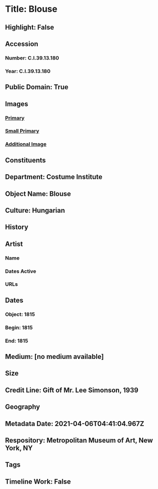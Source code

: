 # Title: Blouse
## Highlight: False
## Accession
### Number: C.I.39.13.180
### Year: C.I.39.13.180
## Public Domain: True
## Images
### [Primary](https://images.metmuseum.org/CRDImages/ci/original/CI39.13.180_F.jpg)
### [Small Primary](https://images.metmuseum.org/CRDImages/ci/web-large/CI39.13.180_F.jpg)
### [Additional Image](https://images.metmuseum.org/CRDImages/ci/original/CI39.13.180_B.jpg)
## Constituents
## Department: Costume Institute
## Object Name: Blouse
## Culture: Hungarian
## History
## Artist
### Name
### Dates Active
### URLs
## Dates
### Object: 1815
### Begin: 1815
### End: 1815
## Medium: [no medium available]
## Size
## Credit Line: Gift of Mr. Lee Simonson, 1939
## Geography
## Metadata Date: 2021-04-06T04:41:04.967Z
## Respository: Metropolitan Museum of Art, New York, NY
## Tags
## Timeline Work: False